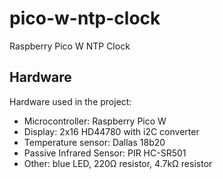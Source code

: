 # pico-w-ntp-clock
Raspberry Pico W NTP Clock

## Hardware
Hardware used in the project:
- Microcontroller: Raspberry Pico W
- Display: 2x16 HD44780 with i2C converter
- Temperature sensor: Dallas 18b20
- Passive Infrared Sensor: PIR HC-SR501
- Other: blue LED, 220Ω resistor, 4.7kΩ resistor